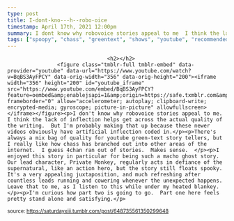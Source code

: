 ```yaml
---
type: post
title: I-dont-kno---h--robo-oice
timestamp: April 17th, 2021 12:00pm
summary: I dont know why robovoice stories appeal to me  I think the lack of inflection helps get across the actual quality of the writing  But Im probably Theres always a mix bag of quality for youtube greentext story tellers but I really like how chass has branched out into other areas of the internetI enjoyed this story in particular for being such a macho ghost story  Our lead character Private Monkey regularly acts in defiance of the supernatuIm curious how part two is going to go  Part one here feels pretty stand alone and satisfying
tags: ["spoopy", "chass", "greentext", "shows", "youtube", "recommended", "Youtube"]
---
```


                
                
                                    <h2></h2>
                    <figure class="tmblr-full tmblr-embed" data-provider="youtube" data-url="https://www.youtube.com/watch?v=BqBS3AyFPCY" data-orig-width="356" data-orig-height="200"><iframe width="356" height="200" id="youtube_iframe" src="https://www.youtube.com/embed/BqBS3AyFPCY?feature=oembed&amp;enablejsapi=1&amp;origin=https://safe.txmblr.com&amp;wmode=opaque" frameborder="0" allow="accelerometer; autoplay; clipboard-write; encrypted-media; gyroscope; picture-in-picture" allowfullscreen></iframe></figure><p>I don't know why robovoice stories appeal to me.  I think the lack of inflection helps get across the actual quality of the writing.  But I'm probably making that up because these newer videos obviously have artificial inflection coded in.</p><p>There's always a mix bag of quality for youtube green-text story tellers, but I really like how chass has branched out into other areas of the internet.  I guess 4chan ran out of stories.  Makes sense.  </p><p>I enjoyed this story in particular for being such a macho ghost story.  Our lead character, Private Monkey, regularly acts in defiance of the supernatural, like an action hero, but the story still floats spooky.  It's a very appealing juxtaposition, and much refreshing after countless leads running and cowering whenever the unexpected happens.  Leave that to me, as I listen to this while under my heated blankey.</p><p>I'm curious how part two is going to go.  Part one here feels pretty stand alone and satisfying.</p>
                
                
                
                
                
                
                                
<small>source: https://saturdayxiii.tumblr.com/post/648735561350299648</small>